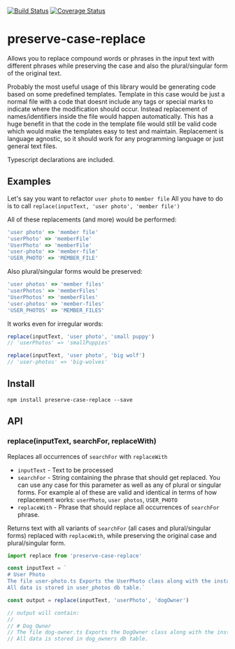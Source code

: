 [![Build Status](https://travis-ci.org/ruzicka/preserve-case-replace.svg?branch=master)](https://travis-ci.org/ruzicka/preserve-case-replace)
[![Coverage Status](https://coveralls.io/repos/github/ruzicka/preserve-case-replace/badge.svg?branch=master)](https://coveralls.io/github/ruzicka/preserve-case-replace?branch=master)
# preserve-case-replace

Allows you to replace compound words or phrases in the input text with different phrases while preserving the case
and also the plural/singular form of the original text.

Probably the most useful usage of this library would be generating code based on some predefined templates.
Template in this case would be just a normal file with a code that doesnt include any tags or special marks
to indicate where the modification should occur. Instead replacement of names/identifiers inside the file
would happen automatically. This has a huge benefit in that the code in the template file would still be valid code
which would make the templates easy to test and maintain. Replacement is language agnostic, so it should work for
any programming language or just general text files.

Typescript declarations are included.

## Examples
Let's say you want to refactor `user photo` to `member file`
All you have to do is to call `replace(inputText, 'user photo', 'member file')`

All of these replacements (and more) would be performed:

```typescript
'user photo' => 'member file'
'userPhoto' => 'memberFile'
'UserPhoto' => 'memberFile'
'user-photo' => 'member-file'
'USER_PHOTO' => 'MEMBER_FILE'
```
Also plural/singular forms would be preserved:
 
```typescript
'user photos' => 'member files'
'userPhotos' => 'memberFiles'
'UserPhotos' => 'memberFiles'
'user-photos' => 'member-files'
'USER_PHOTOS' => 'MEMBER_FILES'
```
It works even for irregular words:

```typescript
replace(inputText, 'user photo', 'small puppy')
// 'userPhotos' => 'smallPuppies'

replace(inputText, 'user photo', 'big wolf')
// 'user-photos' => 'big-wolves'
```

## Install

```
npm install preserve-case-replace --save
``` 

## API

### replace(inputText, searchFor, replaceWith)
Replaces all occurrences of `searchFor` with `replaceWith`

 - `inputText` - Text to be processed
 - `searchFor` - String containing the phrase that should get replaced. You can use any case for this parameter as well
 as any of plural or singular forms. For example al of these are valid and identical in terms of how replacement works:
 `userPhoto`, `user photos`, `USER_PHOTO`
 - `replaceWith` - Phrase that should replace all occurrences of `searchFor` phrase.
 
 Returns text with all variants of `searchFor` (all cases and plural/singular forms) replaced with `replaceWith`, while
 preserving the original case and plural/singular form.

```typescript
import replace from 'preserve-case-replace'

const inputText = `
# User Photo
The file user-photo.ts Exports the UserPhoto class along with the instance userPhoto.
All data is stored in user_photos db table.`

const output = replace(inputText, 'userPhoto', 'dogOwner')

// output will contain:
//
// # Dog Owner
// The file dog-owner.ts Exports the DogOwner class along with the instance dogOwner.
// All data is stored in dog_owners db table. 
``` 
